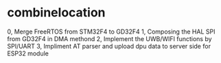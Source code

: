 # combinelocation

0, Merge FreeRTOS from STM32F4 to GD32F4
1, Composing the HAL SPI from GD32F4 in DMA methond
2, Implement the UWB/WIFI functions by SPI/UART
3, Impliment AT parser and upload dpu data to server side for ESP32 module
